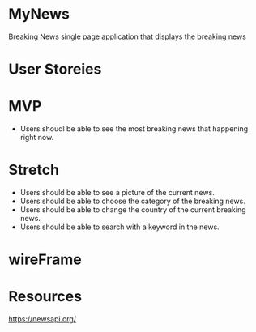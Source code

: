 # MyNews
Breaking News single page application that displays the breaking news

# User Storeies

# MVP
- Users shoudl be able to see the most breaking news that happening right now.

# Stretch
- Users should be able to see a picture of the current news.
- Users should be able to choose the category of the breaking news.
- Users should be able to change the country of the current breaking news.
- Users should be able to search with a keyword in the news.

# wireFrame


# Resources
https://newsapi.org/


